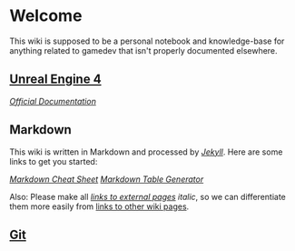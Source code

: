 # Welcome
This wiki is supposed to be a personal notebook and knowledge-base for anything related to gamedev that isn't properly documented elsewhere.

## [Unreal Engine 4](unreal/unreal.md)
[_Official Documentation_](https://docs.unrealengine.com/latest/INT/)

## Markdown

This wiki is written in Markdown and processed by [_Jekyll_](https://jekyllrb.com/).
Here are some links to get you started:

[_Markdown Cheat Sheet_](https://github.com/adam-p/markdown-here/wiki/Markdown-Cheatsheet)
[_Markdown Table Generator_](http://www.tablesgenerator.com/markdown_tables)

Also: Please make all [_links to external pages_](google.com) _italic_, so we can differentiate them more easily from [links to other wiki pages](git.md).

## [Git](git.md)
